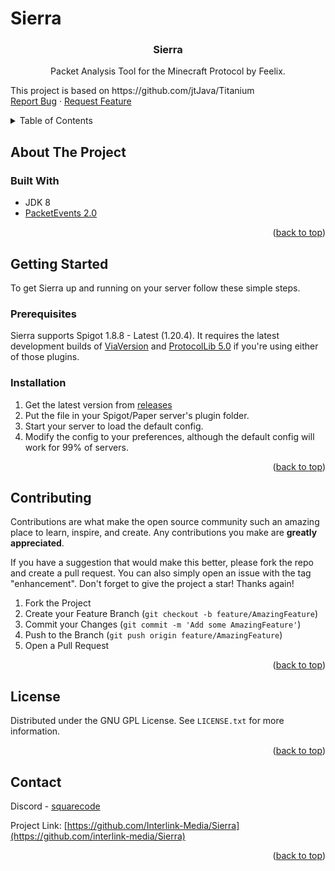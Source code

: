 # Sierra

<!-- PROJECT LOGO -->
<!--<br />
<div align="center">
  <a href="https://github.com/ilovefuud/titanium">
    <img src="images/logo.png" alt="Logo" width="80" height="80">
  </a> -->

<h3 align="center">Sierra</h3>

  <p align="center">
    Packet Analysis Tool for the Minecraft Protocol by Feelix.
    <p>
      This project is based on https://github.com/jtJava/Titanium
    <br />
    <a href="https://github.com/Interlink-Media/Sierra/issues">Report Bug</a>
    ·
    <a href="https://github.com/Interlink-Media/Sierra/issues">Request Feature</a>
  </p>
</div>

<!-- TABLE OF CONTENTS -->
<details>
  <summary>Table of Contents</summary>
  <ol>
    <li>
      <a href="#about-the-project">About The Project</a>
      <ul>
        <li><a href="#built-with">Built With</a></li>
      </ul>
    </li>
    <li>
      <a href="#getting-started">Getting Started</a>
      <ul>
        <li><a href="#prerequisites">Prerequisites</a></li>
        <li><a href="#installation">Installation</a></li>
      </ul>
    </li>
    <li><a href="#contributing">Contributing</a></li>
    <li><a href="#license">License</a></li>
    <li><a href="#contact">Contact</a></li>
  </ol>
</details>

<!-- ABOUT THE PROJECT -->
## About The Project

### Built With

* JDK 8
* [PacketEvents 2.0](https://github.com/retrooper/packetevents/tree/2.0)

<p align="right">(<a href="#top">back to top</a>)</p>

<!-- GETTING STARTED -->
## Getting Started

To get Sierra up and running on your server follow these simple steps.

### Prerequisites
Sierra supports Spigot 1.8.8 - Latest (1.20.4). It requires the latest development builds of [ViaVersion](https://ci.viaversion.com/job/ViaVersion-DEV/) and [ProtocolLib 5.0](https://ci.dmulloy2.net/job/ProtocolLib/com.comphenix.protocol$ProtocolLib/) 
if you're using either of those plugins.

### Installation

1. Get the latest version from [releases](https://github.com/Interlink-Media/Sierra/releases)
2. Put the file in your Spigot/Paper server's plugin folder.
3. Start your server to load the default config.
4. Modify the config to your preferences, although the default config will work for 99% of servers.

<p align="right">(<a href="#top">back to top</a>)</p>


<!-- CONTRIBUTING -->
## Contributing

Contributions are what make the open source community such an amazing place to learn, inspire, and create. Any contributions you make are **greatly appreciated**.

If you have a suggestion that would make this better, please fork the repo and create a pull request. You can also simply open an issue with the tag "enhancement".
Don't forget to give the project a star! Thanks again!

1. Fork the Project
2. Create your Feature Branch (`git checkout -b feature/AmazingFeature`)
3. Commit your Changes (`git commit -m 'Add some AmazingFeature'`)
4. Push to the Branch (`git push origin feature/AmazingFeature`)
5. Open a Pull Request

<p align="right">(<a href="#top">back to top</a>)</p>



<!-- LICENSE -->
## License

Distributed under the GNU GPL License. See `LICENSE.txt` for more information.

<p align="right">(<a href="#top">back to top</a>)</p>



<!-- CONTACT -->
## Contact

Discord - [squarecode](http://discord.gg/squarecode)

Project Link: [https://github.com/Interlink-Media/Sierra](https://github.com/interlink-media/Sierra)

<p align="right">(<a href="#top">back to top</a>)</p>



<!-- MARKDOWN LINKS & IMAGES -->
<!-- https://www.markdownguide.org/basic-syntax/#reference-style-links -->
[contributors-shield]: https://img.shields.io/github/contributors/Interlink-Media/Sierra.svg?style=for-the-badge
[contributors-url]: https://github.com/Interlink-Media/Sierra/graphs/contributors
[forks-shield]: https://img.shields.io/github/forks/Interlink-Media/Sierra.svg?style=for-the-badge
[forks-url]: https://github.com/Interlink-Media/Sierra/network/members
[stars-shield]: https://img.shields.io/github/stars/Interlink-Media/Sierra.svg?style=for-the-badge
[stars-url]: https://github.com/Interlink-Media/Sierra/stargazers
[issues-shield]: https://img.shields.io/github/issues/Interlink-Media/Sierra.svg?style=for-the-badge
[issues-url]: https://github.com/Interlink-Media/Sierra/issues
[license-shield]: https://img.shields.io/github/license/Interlink-Media/Sierra.svg?style=for-the-badge
[license-url]: https://github.com/Interlink-Media/Sierra/blob/master/LICENSE.txt
[product-screenshot]: images/screenshot.png
